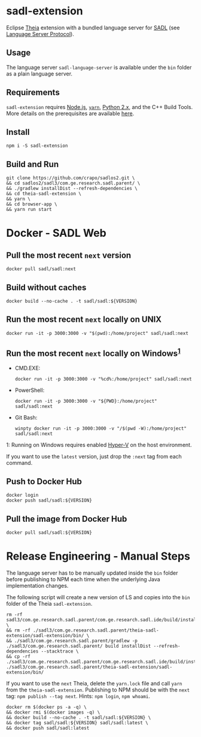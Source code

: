 # sadl-extension

Eclipse [Theia](https://github.com/theia-ide/theia) extension with a bundled language server for [SADL](http://sadl.sourceforge.net) (see [Language Server Protocol](https://github.com/Microsoft/language-server-protocol)).

## Usage

The language server `sadl-language-server` is available under the `bin` folder as a plain language server.

## Requirements

`sadl-extension` requires [Node.js](https://nodejs.org/), [`yarn`](https://yarnpkg.com), [Python 2.x](https://www.python.org/downloads/release/python-2715/), and the C++ Build Tools. More details on the prerequisites are available [here](https://github.com/theia-ide/theia/blob/master/doc/Developing.md#prerequisites).

## Install

    npm i -S sadl-extension

## Build and Run

    git clone https://github.com/crapo/sadlos2.git \
    && cd sadlos2/sadl3/com.ge.research.sadl.parent/ \
    && ./gradlew installDist --refresh-dependencies \
    && cd theia-sadl-extension \
    && yarn \
    && cd browser-app \
    && yarn run start

# Docker - SADL Web

## Pull the most recent `next` version

```
docker pull sadl/sadl:next
```

## Build without caches

```
docker build --no-cache . -t sadl/sadl:${VERSION}
```

## Run the most recent `next` locally on UNIX

```
docker run -it -p 3000:3000 -v "$(pwd):/home/project" sadl/sadl:next
```

## Run the most recent `next` locally on Windows<sup>[1](#foot-note-1)</sup>

- CMD.EXE:
   ```
   docker run -it -p 3000:3000 -v "%cd%:/home/project" sadl/sadl:next
   ```

 - PowerShell:
   ```
   docker run -it -p 3000:3000 -v "${PWD}:/home/project" sadl/sadl:next
   ```

 - Git Bash:
   ```
   winpty docker run -it -p 3000:3000 -v "/$(pwd -W):/home/project" sadl/sadl:next
   ```

<a name="foot-note-1">1</a>: Running on Windows requires enabled [Hyper-V](https://en.wikipedia.org/wiki/Hyper-V) on the host environment.

If you want to use the `latest` version, just drop the `:next` tag from each command.

## Push to Docker Hub

```
docker login
docker push sadl/sadl:${VERSION}
```

## Pull the image from Docker Hub

```
docker pull sadl/sadl:${VERSION}
```

# Release Engineering - Manual Steps

The language server has to be manually updated inside the `bin` folder before publishing to NPM each time when the underlying Java implementation changes.

The following script will create a new version of LS and copies into the `bin` folder of the Theia `sadl-extension`. 

```
rm -rf sadl3/com.ge.research.sadl.parent/com.ge.research.sadl.ide/build/install/ \
&& rm -rf ./sadl3/com.ge.research.sadl.parent/theia-sadl-extension/sadl-extension/bin/ \
&& ./sadl3/com.ge.research.sadl.parent/gradlew -p ./sadl3/com.ge.research.sadl.parent/ build installDist --refresh-dependencies --stacktrace \
&& cp -rf ./sadl3/com.ge.research.sadl.parent/com.ge.research.sadl.ide/build/install/ ./sadl3/com.ge.research.sadl.parent/theia-sadl-extension/sadl-extension/bin/
```

If you want to use the `next` Theia, delete the `yarn.lock` file and call `yarn` from the `theia-sadl-extension`.
Publishing to NPM should be with the `next` tag: `npm publish --tag next`. Hints: `npm login`, `npm whoami`.

```
docker rm $(docker ps -a -q) \
&& docker rmi $(docker images -q) \
&& docker build --no-cache . -t sadl/sadl:${VERSION} \
&& docker tag sadl/sadl:${VERSION} sadl/sadl:latest \
&& docker push sadl/sadl:latest
```
